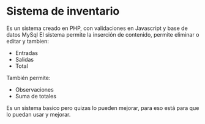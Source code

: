 
# Sistema de inventario

Es un sistema creado en PHP, con validaciones en Javascript y base de datos MySql
El sistema permite la inserción de contenido, permite eliminar o editar y tambien:

- Entradas
- Salidas
- Total

También permite:
- Observaciones
- Suma de totales

Es un sistema basico pero quizas lo pueden mejorar, para eso está para que lo puedan usar y mejorar.
